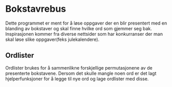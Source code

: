 # Bokstavrebus
Dette programmet er ment for å løse oppgaver der en blir presentert med en blanding av bokstaver og skal finne hvilke ord som gjemmer seg bak. Inspirasjonen kommer fra diverse nettsider som har konkurranser der man skal løse slike oppgaver(feks julekalendere). 

## Ordlister
Ordlister brukes for å sammenlikne forskjellige permutasjonene av de presenterte bokstavene. Dersom det skulle mangle noen ord er det lagt hjelperfunksjoner for å legge til nye ord og lage ordlister med disse. 
